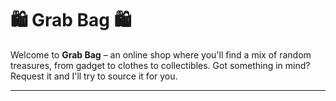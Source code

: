 # 🛍 Grab Bag 🛍

Welcome to **Grab Bag** – an online shop where you'll find a mix of random treasures, from gadget to clothes to collectibles.
Got something in mind? Request it and I'll try to source it for you.

---